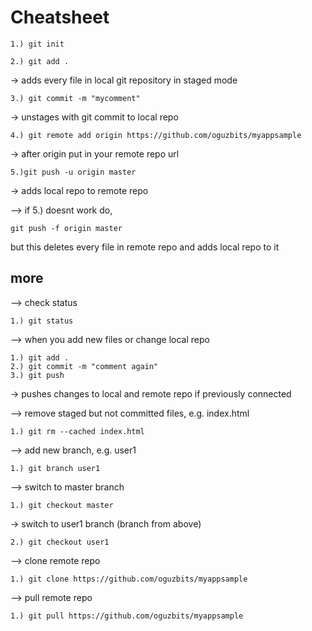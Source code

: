 # Cheatsheet

```
1.) git init
```

```
2.) git add .
```

-> adds every file in local git repository in staged mode

```
3.) git commit -m "mycomment"
```

-> unstages with git commit to local repo

```
4.) git remote add origin https://github.com/oguzbits/myappsample
```

-> after origin put in your remote repo url

```
5.)git push -u origin master
```

-> adds local repo to remote repo

--> if 5.) doesnt work do,

```
git push -f origin master
```

but this deletes every file in remote repo and adds local repo to it

## more

--> check status

```
1.) git status
```

--> when you add new files or change local repo

```
1.) git add .
2.) git commit -m "comment again"
3.) git push
```

-> pushes changes to local and remote repo if previously connected

--> remove staged but not committed files, e.g. index.html

```
1.) git rm --cached index.html
```

--> add new branch, e.g. user1

```
1.) git branch user1
```

--> switch to master branch

```
1.) git checkout master
```

-> switch to user1 branch (branch from above)

```
2.) git checkout user1
```

--> clone remote repo

```
1.) git clone https://github.com/oguzbits/myappsample
```

--> pull remote repo

```
1.) git pull https://github.com/oguzbits/myappsample
```
